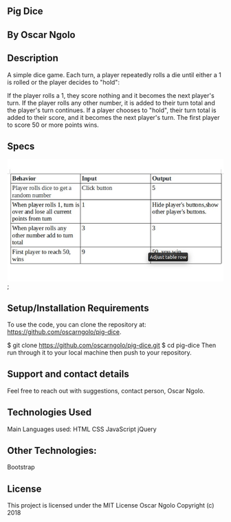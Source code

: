 ## Pig Dice

## By Oscar Ngolo

## Description

A simple dice game. Each turn, a player repeatedly rolls a die until either a 1 is rolled or the player decides to "hold":

If the player rolls a 1, they score nothing and it becomes the next player's turn.
If the player rolls any other number, it is added to their turn total and the player's turn continues.
If a player chooses to "hold", their turn total is added to their score, and it becomes the next player's turn.
The first player to score 50 or more points wins.

## Specs

![](images/bdd.jpeg);

## Setup/Installation Requirements

To use the code, you can clone the repository at: https://github.com/oscarngolo/pig-dice.

$ git clone https://github.com/oscarngolo/pig-dice.git
$ cd pig-dice
Then run through it to your local machine then push to your repository.


## Support and contact details

Feel free to reach out with suggestions, contact person, Oscar Ngolo.

## Technologies Used

Main Languages used:
HTML
CSS
JavaScript
jQuery

## Other Technologies:

Bootstrap

## License

This project is licensed under the MIT License
Oscar Ngolo Copyright (c) 2018
